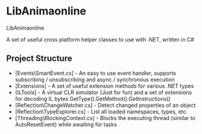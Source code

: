 LibAnimaonline
==============

LibAnimaonline

A set of useful cross platform helper classes to use with .NET, written in C#

Project Structure
-----------
* [Events\SmartEvent.cs] - An easy to use event handler, supports subscribing / unsubscribing and async / synchronous execution
* [Extensions] - A set of useful extension methods for various .NET types
* [ILTools] - A virtual CLR simulator (Just for fun) and a set of extensions for decoding IL bytes GetType().GetMethod().GetInstructions()
* [Reflection\ChangeWatcher.cs] - Detect changed properties of an object
* [Reflection\TypeExplorer.cs] - List all loaded namespaces, types, etc.
* [Threading\BlockingContext.cs] - Blocks the executing thread (similar to AutoResetEvent) while awaiting for tasks

